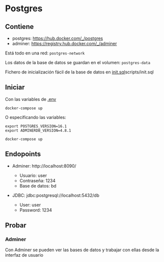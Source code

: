 # Postgres


## Contiene

 * postgres: https://hub.docker.com/_/postgres
 * adminer: https://registry.hub.docker.com/_/adminer


Está todo en una red: `postgres-network`

Los datos de la base de datos se guardan en el volumen: `postgres-data`

Fichero de inicialización fácil de la base de datos en [init.sql](scripts%2Finit.sql)scripts/init.sql


## Iniciar
Con las variables de [.env](.env)
````shell
docker-compose up
````

O especificando las variables:
````shell
export POSTGRES_VERSION=16.1
export ADMINERDB_VERSION=4.8.1

docker-compose up
````

## Endopoints

 * Adminer: http://localhost:8090/
   * Usuario: user
   * Contraseña: 1234
   * Base de datos: bd

 * JDBC: jdbc:postgresql://localhost:5432/db
   * User: user
   * Password: 1234



## Probar

### Adminer
Con Adminer se pueden ver las bases de datos y trabajar con ellas desde la interfaz de usuario